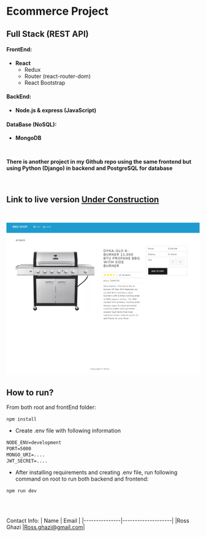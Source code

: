 # Ecommerce Project

## Full Stack (REST API)

#### FrontEnd:

- **React**
  - Redux
  - Router (react-router-dom)
  - React Bootstrap

#### BackEnd:

- **Node.js & express (JavaScript)**

#### DataBase (NoSQL):

- **MongoDB**

<br />

**There is another project in my Github repo using the same frontend but using Python (Django) in backend and PostgreSQL for database**

<br />

## Link to live version [Under Construction](https://e-commerce-react-nodejs.herokuapp.com/)

<br />

![alt text](./resources/image/WebPreview.PNG)

## How to run?

From both root and frontEnd folder:

```
npm install
```

- Create .env file with following information

```
NODE_ENV=development
PORT=5000
MONGO_URI=....
JWT_SECRET=....
```

- After installing requirements and creating .env file, run following command on root to run both backend and frontend:

```
npm run dev
```

<br />
<br />

Contact Info:
| Name | Email |
|---------------|--------------------|
|Ross Ghazi |Ross.ghazi@gmail.com|
